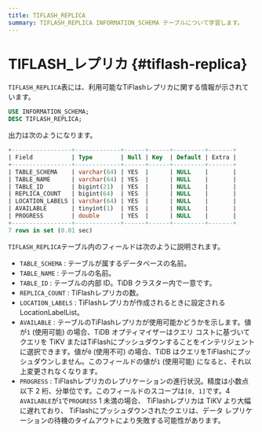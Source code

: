 ```yaml
---
title: TIFLASH_REPLICA
summary: TIFLASH_REPLICA INFORMATION_SCHEMA テーブルについて学習します。
---
```


# TIFLASH_レプリカ {#tiflash-replica}

`TIFLASH_REPLICA`表には、利用可能なTiFlashレプリカに関する情報が示されています。

```sql
USE INFORMATION_SCHEMA;
DESC TIFLASH_REPLICA;
```

出力は次のようになります。

```sql
+-----------------+-------------+------+------+---------+-------+
| Field           | Type        | Null | Key  | Default | Extra |
+-----------------+-------------+------+------+---------+-------+
| TABLE_SCHEMA    | varchar(64) | YES  |      | NULL    |       |
| TABLE_NAME      | varchar(64) | YES  |      | NULL    |       |
| TABLE_ID        | bigint(21)  | YES  |      | NULL    |       |
| REPLICA_COUNT   | bigint(64)  | YES  |      | NULL    |       |
| LOCATION_LABELS | varchar(64) | YES  |      | NULL    |       |
| AVAILABLE       | tinyint(1)  | YES  |      | NULL    |       |
| PROGRESS        | double      | YES  |      | NULL    |       |
+-----------------+-------------+------+------+---------+-------+
7 rows in set (0.01 sec)
```

`TIFLASH_REPLICA`テーブル内のフィールドは次のように説明されます。

-   `TABLE_SCHEMA` : テーブルが属するデータベースの名前。
-   `TABLE_NAME` : テーブルの名前。
-   `TABLE_ID` : テーブルの内部 ID。TiDB クラスター内で一意です。
-   `REPLICA_COUNT` : TiFlashレプリカの数。
-   `LOCATION_LABELS` : TiFlashレプリカが作成されるときに設定される LocationLabelList。
-   `AVAILABLE` : テーブルのTiFlashレプリカが使用可能かどうかを示します。値が`1` (使用可能) の場合、TiDB オプティマイザーはクエリ コストに基づいてクエリを TiKV またはTiFlashにプッシュダウンすることをインテリジェントに選択できます。値が`0` (使用不可) の場合、TiDB はクエリをTiFlashにプッシュダウンしません。このフィールドの値が`1` (使用可能) になると、それ以上変更されなくなります。
-   `PROGRESS` : TiFlashレプリカのレプリケーションの進行状況。精度は小数点以下 2 桁、分単位です。このフィールドのスコープは`[0, 1]`です。4 `AVAILABLE`が`1`で`PROGRESS` 1 未満の場合、 TiFlashレプリカは TiKV より大幅に遅れており、 TiFlashにプッシュダウンされたクエリは、データ レプリケーションの待機のタイムアウトにより失敗する可能性があります。
